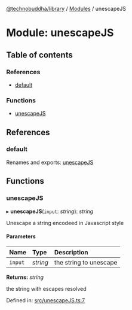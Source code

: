 [@technobuddha/library](../../README.md) / [Modules](../Modules.md) / unescapeJS

# Module: unescapeJS

## Table of contents

### References

- [default](unescapejs.md#default)

### Functions

- [unescapeJS](unescapejs.md#unescapejs)

## References

### default

Renames and exports: [unescapeJS](unescapejs.md#unescapejs)

## Functions

### unescapeJS

▸ **unescapeJS**(`input`: *string*): *string*

Unescape a string encodeed in Javascript style

#### Parameters

| Name | Type | Description |
| :------ | :------ | :------ |
| `input` | *string* | the string to unescape |

**Returns:** *string*

the string with escapes resolved

Defined in: [src/unescapeJS.ts:7](https://github.com/technobuddha/hill.software/blob/693f679/packages/library/src/unescapeJS.ts#L7)
